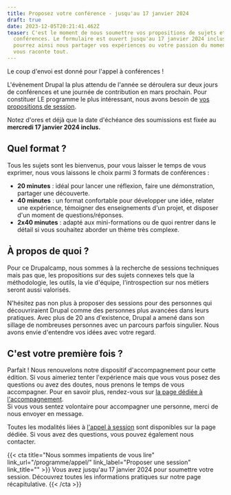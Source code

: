 ```yaml
---
title: Proposez votre conférence - jusqu'au 17 janvier 2024
draft: true
date: 2023-12-05T20:21:41.462Z
teaser: C'est le moment de nous soumettre vos propositions de sujets et
  conférences. Le formulaire est ouvert jusqu'au 17 janvier 2024 inclus. Vous
  pourrez ainsi nous partager vos expériences ou votre passion du moment. On
  vous raconte tout.
---
```

Le coup d'envoi est donné pour l'appel à conférences !

L'évènement Drupal la plus attendu de l'année se déroulera sur deux jours de conférences et une journée de contribution en mars prochain. Pour constituer LE programme le plus intéressant, nous avons besoin de [vos propositions de session](/programme/appel/).

Notez d'ores et déjà que la date d'échéance des soumissions est fixée au **mercredi 17 janvier 2024 inclus.**

## Quel format ?

Tous les sujets sont les bienvenus, pour vous laisser le temps de vous exprimer, nous vous laissons le choix parmi 3 formats de conférences :

* **20 minutes** : idéal pour lancer une réflexion, faire une démonstration, partager une découverte.
* **40 minutes** : un format confortable pour développer une idée, relater une expérience, témoigner des enseignements d'un projet, et disposer d'un moment de questions/réponses.
* **2x40 minutes** : adapté aux mini-formations ou de quoi rentrer dans le détail si vous souhaitez aborder un thème très complexe.

## À propos de quoi ?

Pour ce Drupalcamp, nous sommes à la recherche de sessions techniques mais pas que, les propositions sur des sujets connexes tels que la méthodologie, les outils, la vie d'équipe, l'introspection sur nos métiers seront aussi valorisés.

N'hésitez pas non plus à proposer des sessions pour des personnes qui découvriraient Drupal comme des personnes plus avancées dans leurs pratiques. Avec plus de 20 ans d'existence, Drupal a amené dans son sillage de nombreuses personnes avec un parcours parfois singulier. Nous avons envie d'entendre vos idées avec votre regard.

## C'est votre première fois ?

Parfait ! Nous renouvelons notre dispositif d'accompagnement pour cette édition. Si vous aimeriez tenter l'expérience mais que vous vous posez des questions ou avez des doutes, nous prenons le temps de vous accompagner. Pour en savoir plus, rendez-vous sur [la page dédiée à l'accompagnement](/programme/accompagnement).\
Si vous vous sentez volontaire pour accompagner une personne, merci de nous envoyer en message.

Toutes les modalités liées à [l'appel à session](/programme/appel/) sont disponibles sur la page dédiée. Si vous avez des questions, vous pouvez également nous contacter.

{{< cta
title="Nous sommes impatients de vous lire"
link_url="/programme/appel/"
link_label="Proposer une session"
link_title="" >}}
Vous avez jusqu'au 17 janvier 2024 pour soumettre votre session. Découvrez toutes les informations pratiques sur notre page récapitulative.
{{< /cta >}}